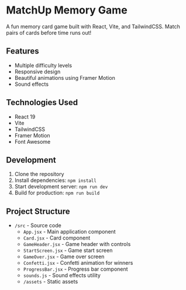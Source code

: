 # MatchUp Memory Game

A fun memory card game built with React, Vite, and TailwindCSS. Match pairs of cards before time runs out!

## Features

- Multiple difficulty levels
- Responsive design
- Beautiful animations using Framer Motion
- Sound effects

## Technologies Used

- React 19
- Vite
- TailwindCSS
- Framer Motion
- Font Awesome

## Development

1. Clone the repository
2. Install dependencies: `npm install`
3. Start development server: `npm run dev`
4. Build for production: `npm run build`

## Project Structure

- `/src` - Source code
  - `App.jsx` - Main application component
  - `Card.jsx` - Card component
  - `GameHeader.jsx` - Game header with controls
  - `StartScreen.jsx` - Game start screen
  - `GameOver.jsx` - Game over screen
  - `Confetti.jsx` - Confetti animation for winners
  - `ProgressBar.jsx` - Progress bar component
  - `sounds.js` - Sound effects utility
  - `/assets` - Static assets
